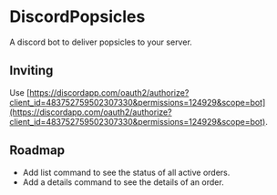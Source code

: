 # DiscordPopsicles
A discord bot to deliver popsicles to your server.

## Inviting
Use [https://discordapp.com/oauth2/authorize?client_id=483752759502307330&permissions=124929&scope=bot](https://discordapp.com/oauth2/authorize?client_id=483752759502307330&permissions=124929&scope=bot).

## Roadmap
- Add list command to see the status of all active orders.
- Add a details command to see the details of an order.
